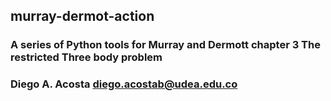 ## murray-dermot-action

### A series of Python tools for Murray and Dermott chapter 3 The restricted Three body problem

### Diego A. Acosta diego.acostab@udea.edu.co

